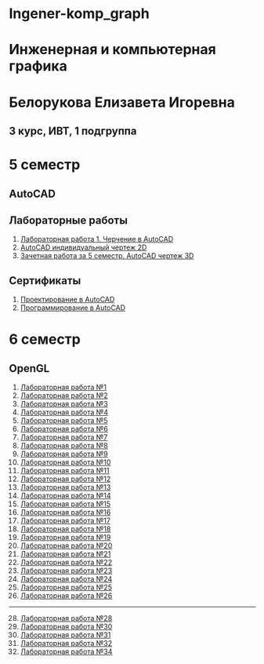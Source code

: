 # Ingener-komp_graph

# Инженерная и компьютерная графика

# Белорукова Елизавета Игоревна 
## 3 курс, ИВТ, 1 подгруппа

# 5 семестр
## AutoCAD

## Лабораторные работы

1. [Лабораторная работа 1. Черчение в AutoCAD](https://github.com/Belorukova/Ingener-komp_graph/blob/master/Belorukova_Obschiy_chertezh_Plitka.dwg)
2. [AutoCAD индивидуальный чертеж 2D](https://github.com/Belorukova/Ingener-komp_graph/tree/master/2D)
3. [Зачетная работа за 5 семестр. AutoCAD чертеж 3D](https://github.com/Belorukova/Ingener-komp_graph/tree/master/3D)


## Сертификаты

1. [Проектирование в AutoCAD](https://github.com/Belorukova/Ingener-komp_graph/blob/master/Проектирование%20autocad.png)
2. [Программирование в AutoCAD](https://github.com/Belorukova/Ingener-komp_graph/blob/master/Программирование%20autocad.png)

# 6 семестр

## OpenGL

1. [Лабораторная работа №1](https://github.com/Belorukova/Ingener-komp_graph/tree/master/Lab1)
2. [Лабораторная работа №2](https://github.com/Belorukova/Ingener-komp_graph/tree/master/Lab2)
3. [Лабораторная работа №3](https://github.com/Belorukova/Ingener-komp_graph/tree/master/Lab3)
4. [Лабораторная работа №4](https://github.com/Belorukova/Ingener-komp_graph/tree/master/Lab4)
5. [Лабораторная работа №5](https://github.com/Belorukova/Ingener-komp_graph/tree/master/Lab5)
6. [Лабораторная работа №6](https://github.com/Belorukova/Ingener-komp_graph/tree/master/Lab6)
7. [Лабораторная работа №7](https://github.com/Belorukova/Ingener-komp_graph/tree/master/Lab7)
8. [Лабораторная работа №8](https://github.com/Belorukova/Ingener-komp_graph/tree/master/Lab8)
9. [Лабораторная работа №9](https://github.com/Belorukova/Ingener-komp_graph/blob/master/Code9)
10. [Лабораторная работа №10](https://github.com/Belorukova/Ingener-komp_graph/tree/master/Lab10)
11. [Лабораторная работа №11](https://github.com/Belorukova/Ingener-komp_graph/tree/master/Lab11)
12. [Лабораторная работа №12](https://github.com/Belorukova/Ingener-komp_graph/tree/master/Lab12)
13. [Лабораторная работа №13](https://github.com/Belorukova/Ingener-komp_graph/tree/master/Lab13)
14. [Лабораторная работа №14](https://github.com/Belorukova/Ingener-komp_graph/tree/master/Lab14)
15. [Лабораторная работа №15](https://github.com/Belorukova/Ingener-komp_graph/tree/master/Lab15)
16. [Лабораторная работа №16](https://github.com/Belorukova/Ingener-komp_graph/tree/master/Lab16)
17. [Лабораторная работа №17](https://github.com/Belorukova/Ingener-komp_graph/tree/master/Lab17)
18. [Лабораторная работа №18](https://github.com/Belorukova/Ingener-komp_graph/tree/master/Lab18)
19. [Лабораторная работа №19](https://github.com/Belorukova/Ingener-komp_graph/tree/master/Lab19)
20. [Лабораторная работа №20](https://github.com/Belorukova/Ingener-komp_graph/tree/master/lab20)
21. [Лабораторная работа №21](https://github.com/Belorukova/Ingener-komp_graph/tree/master/Lab21)
22. [Лабораторная работа №22](https://github.com/Belorukova/Ingener-komp_graph/tree/master/Lab22)
23. [Лабораторная работа №23](https://github.com/Belorukova/Ingener-komp_graph/tree/master/Lab23)
24. [Лабораторная работа №24](https://github.com/Belorukova/Ingener-komp_graph/tree/master/Lab24)
25. [Лабораторная работа №25](https://github.com/Belorukova/Ingener-komp_graph/tree/master/Lab25)
26. [Лабораторная работа №26](https://github.com/Belorukova/Ingener-komp_graph/tree/master/Lab26)
---------------------------------
28. [Лабораторная работа №28]()
30. [Лабораторная работа №30]()
31. [Лабораторная работа №31]()
32. [Лабораторная работа №32]()
34. [Лабораторная работа №34]()




